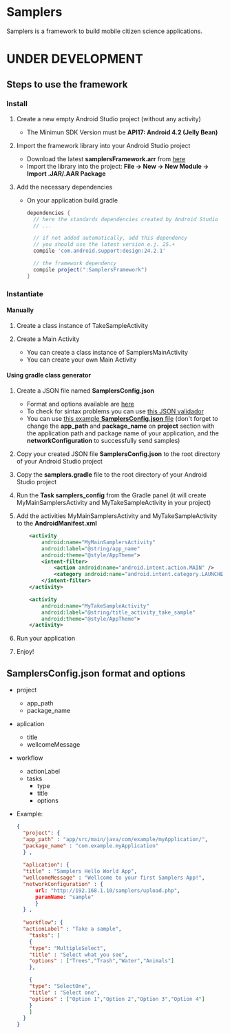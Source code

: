 # Samplers
Samplers is a framework to build mobile citizen science applications.

# UNDER DEVELOPMENT

## Steps to use the framework

### Install

1. Create a new empty Android Studio project (without any activity)
    - The Minimun SDK Version must be **API17: Android 4.2 (Jelly Bean)** 

2. Import the framework library into your Android Studio project
    - Download the latest **samplersFramework.arr** from [here](https://github.com/cientopolis/samplers)
    - Import the library into the project: **File -> New -> New Module -> Import .JAR/.AAR Package**

3. Add the necessary dependencies
    - On your application build.gradle
      ```gradle
      dependencies {
        // here the standards dependencies created by Android Studio
        // ...

        // if not added automatically, add this dependency 
        // you should use the latest version e.j. 25.+
        compile 'com.android.support:design:24.2.1' 

        // the framework dependency
        compile project(":SamplersFramework")
      }
      ```

### Instantiate

#### Manually
1. Create a class instance of TakeSampleActivity

2. Create a Main Activity
    - You can create a class instance of SamplersMainActivity
    - You can create your own Main Activity

#### Using gradle class generator
1. Create a JSON file named **SamplersConfig.json**
    - Format and options available are [here](#samplersconfigjson-format-and-options)
    - To check for sintax problems you can use [this JSON validador](https://jsonformatter.curiousconcept.com/)
    - You can use [this example **SamplersConfig.json** file](https://github.com/cientopolis/samplers/blob/master/SamplersConfig.json) (don't forget to change the **app_path** and **package_name** on **project** section with the application path and package name of your application, and the **networkConfiguration** to successfully send samples)
  
2. Copy your created JSON file **SamplersConfig.json** to the root directory of your Android Studio project

3. Copy the **samplers.gradle** file to the root directory of your Android Studio project

4. Run the **Task samplers_config** from the Gradle panel (it will create MyMainSamplersActivity and MyTakeSampleActivity in your project)

5. Add the activities MyMainSamplersActivity and MyTakeSampleActivity to the **AndroidManifest.xml** 
    ```xml
        <activity
            android:name="MyMainSamplersActivity"
            android:label="@string/app_name"
            android:theme="@style/AppTheme">
            <intent-filter>
                <action android:name="android.intent.action.MAIN" />
                <category android:name="android.intent.category.LAUNCHER" />
            </intent-filter>
        </activity>

        <activity
            android:name="MyTakeSampleActivity"
            android:label="@string/title_activity_take_sample"
            android:theme="@style/AppTheme">            
        </activity>    
    ```
6. Run your application

7. Enjoy!

## SamplersConfig.json format and options
- project
  - app_path
  - package_name
  
- aplication
  - title
  - wellcomeMessage
  
- workflow
  - actionLabel
  - tasks
      - type
      - title
      - options
      
  
- Example:
  ```json
  {
    "project": {
    "app_path" : "app/src/main/java/com/example/myApplication/",
    "package_name" : "com.example.myApplication"
    } ,
    
    "aplication": {
    "title" : "Samplers Hello World App",
    "wellcomeMessage" : "Wellcome to your first Samplers App!",
    "networkConfiguration" : {
        url: "http://192.168.1.10/samplers/upload.php",
        paramName: "sample"
        }
    } ,
    
    "workflow": {
    "actionLabel" : "Take a sample",
      "tasks": [
      {
      "type": "MultipleSelect",
      "title" : "Select what you see",
      "options" : ["Trees","Trash","Water","Animals"]
      },

      {
      "type": "SelectOne",
      "title" : "Select one",
      "options" : ["Option 1","Option 2","Option 3","Option 4"]
      }
      ]
    }
  }
  ```

